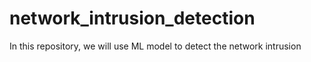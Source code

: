 # network_intrusion_detection
In this repository, we will use ML model to detect the network intrusion
